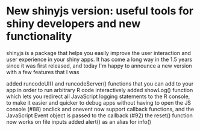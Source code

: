 # New shinyjs version: useful tools for shiny developers and new functionality

shinyjs is a package that helps you easily improve the user interaction and user experience in your shiny apps. It has come a long way in the 1.5 years since it was first released, and today I'm happy to announce a new version with a few features that I was 

added runcodeUI() and runcodeServer() functions that you can add to your app in order to run arbitrary R code interactively
added showLog() function which lets you redirect all JavaScript logging statements to the R console, to make it easier and quicker to debug apps without having to open the JS console (#88)
onclick and onevent now support callback functions, and the JavaScript Event object is passed to the callback (#92)
the reset() function now works on file inputs
added alert() as an alias for info()
